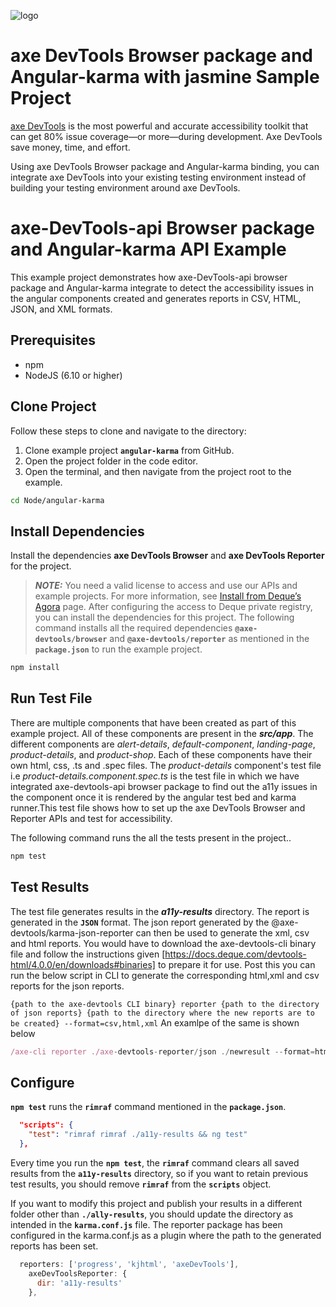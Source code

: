 ![logo](./docs/logo-angular_karma_axe.png)
# axe DevTools Browser package and Angular-karma with jasmine Sample Project

[axe DevTools](https://www.deque.com/axe/devtools/) is the most powerful and accurate accessibility toolkit that can get 80% issue coverage—or more—during development. Axe DevTools save money, time, and effort.

Using axe DevTools Browser package and  Angular-karma binding, you can integrate axe DevTools into your existing testing environment instead of building your testing environment around axe DevTools.

# axe-DevTools-api Browser package and Angular-karma API Example

This example project demonstrates how axe-DevTools-api browser package and Angular-karma integrate to detect the accessibility issues in the angular components created and generates reports in CSV, HTML, JSON, and XML formats.


## Prerequisites

- npm
- NodeJS (6.10 or higher)


## Clone Project

Follow these steps to clone and navigate to the directory:

1. Clone example project **`angular-karma`** from GitHub.
2. Open the project folder in the code editor.
3. Open the terminal, and then navigate from the project root to the example.

```sh
cd Node/angular-karma
```

## Install Dependencies

Install the dependencies **axe DevTools Browser** and **axe DevTools Reporter** for the project.

> **_NOTE:_**
> You need a valid license to access and use our APIs and example projects. For more information, see [Install from Deque’s Agora](https://docs.deque.com/devtools-html/4.0.0/en/node-br-install-agora) page. After configuring the access to Deque private registry, you can install the dependencies for this project.
> The following command installs all the required dependencies **`@axe-devtools/browser`** and **`@axe-devtools/reporter`** as mentioned in the **`package.json`** to run the example project.

```sh
npm install
```

## Run Test File
There are multiple components that have been created as part of this example project. All of these components are present in the **_src/app_**. The different components are _alert-details_, _default-component_, _landing-page_, _product-details_, and _product-shop_.
Each of these components have their own  html, css, .ts and .spec files.
The _product-details_ component's test file i.e _product-details.component.spec.ts_ is the test file in which we have integrated axe-devtools-api browser package to find out the a11y issues in the component once it is rendered by the angular test bed and karma runner.This test file shows how to set up the axe DevTools Browser and Reporter APIs and test for accessibility.

The following command runs the all the tests present in the project..

```sh
npm test
```

## Test Results

The test file generates results in the **_a11y-results_** directory. The report is generated in the **`JSON`** format.
The json report generated by the @axe-devtools/karma-json-reporter can then be used to generate the xml, csv and html reports. You would have to download the axe-devtools-cli binary file and follow the instructions given [https://docs.deque.com/devtools-html/4.0.0/en/downloads#binaries] to prepare it for use.
Post this you can run the below script in CLI to generate the corresponding html,xml and csv reports for the json reports.

`{path to the axe-devtools CLI binary} reporter {path to the directory of json reports} {path to the directory where the new reports are to be created} --format=csv,html,xml`
An examlpe of the same is shown below

```js
/axe-cli reporter ./axe-devtools-reporter/json ./newresult --format=html,csv,xml
```

## Configure

**`npm test`** runs the **`rimraf`** command mentioned in the **`package.json`**.

```json
  "scripts": {
    "test": "rimraf rimraf ./a11y-results && ng test"
  },
```

Every time you run the **`npm test`**, the **`rimraf`** command clears all saved results from the **`a11y-results`** directory, so if you want to retain previous test results, you should remove **`rimraf`** from the **`scripts`** object.


If you want to modify this project and publish your results in a different folder other than **`./ally-results`**, you should update the directory as intended in the **`karma.conf.js`** file. The reporter package has been configured in the karma.conf.js as a plugin where the path to the generated reports has been set. 

```js
  reporters: ['progress', 'kjhtml', 'axeDevTools'],
    axeDevToolsReporter: {
      dir: 'a11y-results'
    },
```